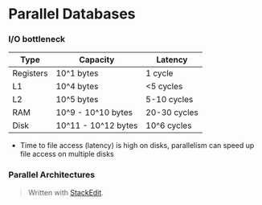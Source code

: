 # Parallel Databases

### I/O bottleneck

| Type      | Capacity            | Latency      |
|-----------|---------------------|--------------|
| Registers | 10^1 bytes          | 1 cycle      |
| L1        | 10^4 bytes          | <5 cycles    |
| L2        | 10^5 bytes          | 5-10 cycles  |
| RAM       | 10^9 - 10^10 bytes  | 20-30 cycles |
| Disk      | 10^11 - 10^12 bytes | 10^6 cycles  |

- Time to file access (latency) is high on disks, parallelism can speed up file access on multiple disks
 
### Parallel Architectures



> Written with [StackEdit](https://stackedit.io/).
<!--stackedit_data:
eyJoaXN0b3J5IjpbLTE4NTY3ODkxMzQsLTM3MzYxMTkyOSwtMT
g1NjU2NzQ3LDE0OTg0OTk4MDZdfQ==
-->
